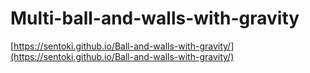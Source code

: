 # Multi-ball-and-walls-with-gravity

[https://sentoki.github.io/Ball-and-walls-with-gravity/](https://sentoki.github.io/Ball-and-walls-with-gravity/)